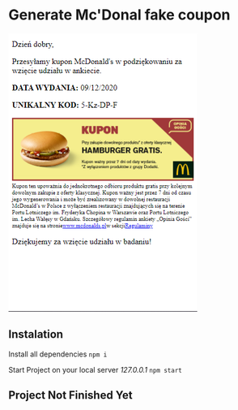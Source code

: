 # Generate Mc'Donal fake coupon

![preview-image](https://raw.githubusercontent.com/kubo550/McDolan-coupon-genertor/master/mcd-preview.png)

## Instalation

Install all dependencies
` npm i `

Start Project on your local server *127.0.0.1*
` npm start `

## Project Not Finished Yet
